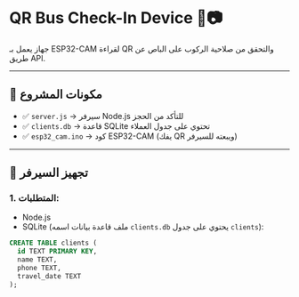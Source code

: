 # QR Bus Check-In Device 🚌📷

جهاز يعمل بـ ESP32-CAM لقراءة QR والتحقق من صلاحية الركوب على الباص عن طريق API.

---

## 🧩 مكونات المشروع

- ✅ `server.js` → سيرفر Node.js للتأكد من الحجز
- ✅ `clients.db` → قاعدة SQLite تحتوي على جدول العملاء
- ✅ `esp32_cam.ino` → كود ESP32-CAM (يفك QR ويبعته للسيرفر)

---

## 🔌 تجهيز السيرفر

### 1. المتطلبات:
- Node.js
- SQLite (ملف قاعدة بيانات اسمه `clients.db` يحتوي على جدول `clients`):

```sql
CREATE TABLE clients (
  id TEXT PRIMARY KEY,
  name TEXT,
  phone TEXT,
  travel_date TEXT
);
